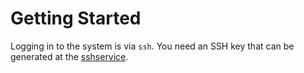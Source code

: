 # Getting Started

Logging in to the system is via `ssh`. You need an SSH key that can be generated at the [sshservice](https://sshservice.cscs.ch/).
